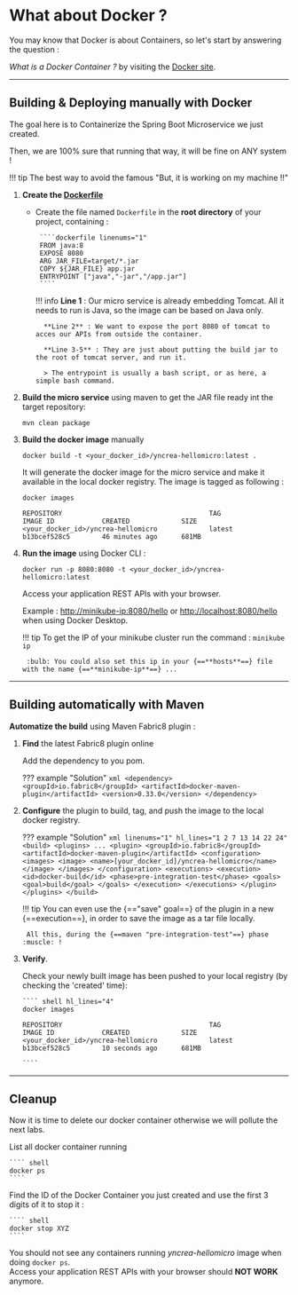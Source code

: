 # What about Docker ?

You may know that Docker is about Containers, so let's start by answering the question : 

*What is a Docker Container ?* by visiting the [Docker site](https://www.docker.com/resources/what-container).

---

## Building & Deploying manually with Docker

The goal here is to Containerize the Spring Boot Microservice we just created.

Then, we are 100% sure that running that way, it will be fine on ANY system ! 

!!! tip
    The best way to avoid the famous "But, it is working on my machine !!"

1. **Create the [Dockerfile](https://docs.docker.com/engine/reference/builder/)**

    - Create the file named `Dockerfile` in the **root directory** of your project, containing :
    
           ````dockerfile linenums="1"
           FROM java:8
           EXPOSE 8080
           ARG JAR_FILE=target/*.jar
           COPY ${JAR_FILE} app.jar
           ENTRYPOINT ["java","-jar","/app.jar"]
           ````
      
        !!! info
            **Line 1** : Our micro service is already embedding Tomcat. All it needs to run is Java, so the image can be based on Java only.
            
            **Line 2** : We want to expose the port 8080 of tomcat to acces our APIs from outside the container.
            
            **Line 3-5** : They are just about putting the build jar to the root of tomcat server, and run it.
            
            > The entrypoint is usually a bash script, or as here, a simple bash command.
        
        
1. **Build the micro service** using maven to get the JAR file ready int the target repository:
    ```shell
    mvn clean package
    ```

1. **Build the docker image** manually
    ```shell
    docker build -t <your_docker_id>/yncrea-hellomicro:latest .
    ```

    It will generate the docker image for the micro service and make it available in the local docker registry.
    The image is tagged as following :
    ```shell
    docker images
   
    REPOSITORY                                     TAG                 IMAGE ID            CREATED             SIZE
    <your_docker_id>/yncrea-hellomicro             latest              b13bcef528c5        46 minutes ago      681MB
    ```
   
1. **Run the image** using Docker CLI :
    ```shell
    docker run -p 8080:8080 -t <your_docker_id>/yncrea-hellomicro:latest
    ```
   Access your application REST APIs with your browser.
   
    Example : <http://minikube-ip:8080/hello> or <http://localhost:8080/hello> when using Docker Desktop. 
    
    !!! tip
        To get the IP of your minikube cluster run the command :
        `minikube ip`
        
        :bulb: You could also set this ip in your {==**hosts**==} file with the name {==**minikube-ip**==} ... 

---

## Building automatically with Maven

**Automatize the build** using Maven Fabric8 plugin :

1. **Find** the latest Fabric8 plugin online
 
    Add the dependency to you pom.

    ??? example "Solution"
        ````xml
        <dependency>
            <groupId>io.fabric8</groupId>
            <artifactId>docker-maven-plugin</artifactId>
            <version>0.33.0</version>
        </dependency>
        ````

1. **Configure** the plugin to build, tag, and push the image to the local docker registry.

    ??? example "Solution"
        ````xml linenums="1" hl_lines="1 2 7 13 14 22 24"
        	<build>
        		<plugins>
        		    ...
        			<plugin>
        				<groupId>io.fabric8</groupId>
        				<artifactId>docker-maven-plugin</artifactId>
        				<configuration>
        					<images>
        						<image>
        							<name>[your_docker_id]/yncrea-hellomicro</name>
        						</image>
        					</images>
        				</configuration>
        				<executions>
        					<execution>
        						<id>docker-build</id>
        						<phase>pre-integration-test</phase>
        						<goals>
        							<goal>build</goal>
        						</goals>
        					</execution>
        				</executions>
        			</plugin>
        		</plugins>
        	</build>
        ````
        
    !!! tip
        You can even use the {=="save" goal==} of the plugin in a new {==execution==}, in order to save the image as a tar file locally.
        
        All this, during the {==maven "pre-integration-test"==} phase :muscle: !  
        
1. **Verify**.
   
    Check your newly built image has been pushed to your local registry (by checking the 'created' time):
   
       ```` shell hl_lines="4"
       docker images
       
       REPOSITORY                                     TAG                 IMAGE ID            CREATED             SIZE
       <your_docker_id>/yncrea-hellomicro             latest              b13bcef528c5        10 seconds ago      681MB

       ````

---

## Cleanup

Now it is time to delete our docker container otherwise we will pollute the next labs.

List all docker container running 
 
    ```` shell
    docker ps
    ````

Find the ID of the Docker Container you just created and use the first 3 digits of it to stop it :

    ```` shell
    docker stop XYZ
    ````

You should not see any containers running _yncrea-hellomicro_ image when doing `docker ps`.  
Access your application REST APIs with your browser should __NOT WORK__ anymore.